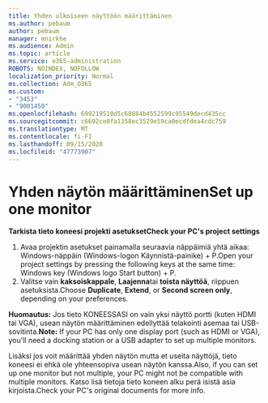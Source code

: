 ```yaml
---
title: Yhden ulkoiseen näyttöön määrittäminen
ms.author: pebaum
author: pebaum
manager: mnirkhe
ms.audience: Admin
ms.topic: article
ms.service: o365-administration
ROBOTS: NOINDEX, NOFOLLOW
localization_priority: Normal
ms.collection: Adm_O365
ms.custom:
- "3453"
- "9001450"
ms.openlocfilehash: 699219510d5c68884b4552599c95549decd435cc
ms.sourcegitcommit: c6692ce0fa1358ec3529e59ca0ecdfdea4cdc759
ms.translationtype: MT
ms.contentlocale: fi-FI
ms.lasthandoff: 09/15/2020
ms.locfileid: "47773907"
---
```

# <a name="set-up-one-monitor"></a><span data-ttu-id="09dc9-102">Yhden näytön määrittäminen</span><span class="sxs-lookup"><span data-stu-id="09dc9-102">Set up one monitor</span></span>

<span data-ttu-id="09dc9-103">**Tarkista tieto koneesi projekti asetukset**</span><span class="sxs-lookup"><span data-stu-id="09dc9-103">**Check your PC's project settings**</span></span>

1. <span data-ttu-id="09dc9-104">Avaa projektin asetukset painamalla seuraavia näppäimiä yhtä aikaa: Windows-näppäin (Windows-logon Käynnistä-painike) + P.</span><span class="sxs-lookup"><span data-stu-id="09dc9-104">Open your project settings by pressing the following keys at the same time: Windows key (Windows logo Start button) + P.</span></span>
2. <span data-ttu-id="09dc9-105">Valitse vain **kaksoiskappale**, **Laajenna**tai **toista näyttöä**, riippuen asetuksista.</span><span class="sxs-lookup"><span data-stu-id="09dc9-105">Choose **Duplicate**, **Extend**, or **Second screen only**, depending on your preferences.</span></span>

<span data-ttu-id="09dc9-106">**Huomautus:** Jos tieto KONEESSASI on vain yksi näyttö portti (kuten HDMI tai VGA), usean näytön määrittäminen edellyttää telakointi asemaa tai USB-sovitinta.</span><span class="sxs-lookup"><span data-stu-id="09dc9-106">**Note:** If your PC has only one display port (such as HDMI or VGA), you'll need a docking station or a USB adapter to set up multiple monitors.</span></span>

<span data-ttu-id="09dc9-107">Lisäksi jos voit määrittää yhden näytön mutta et useita näyttöjä, tieto koneesi ei ehkä ole yhteensopiva usean näytön kanssa.</span><span class="sxs-lookup"><span data-stu-id="09dc9-107">Also, if you can set up one monitor but not multiple, your PC might not be compatible with multiple monitors.</span></span> <span data-ttu-id="09dc9-108">Katso lisä tietoja tieto koneen alku perä isistä asia kirjoista.</span><span class="sxs-lookup"><span data-stu-id="09dc9-108">Check your PC's original documents for more info.</span></span>